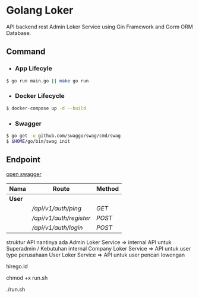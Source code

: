 # Golang Loker

API backend rest Admin Loker Service using Gin Framework and Gorm ORM Database.

## Command

- ### App Lifecyle

```sh
$ go run main.go || make go run
```

- ### Docker Lifecycle

```sh
$ docker-compose up -d --build
```

- ### Swagger

```sh
$ go get -u github.com/swaggo/swag/cmd/swag
$ $HOME/go/bin/swag init
```
## Endpoint
[open swagger](/docs/index.html)

| **Nama**        | **Route**                  | **Method** |
| --------------- | -------------------------- | ---------- |
| **User**        |                            |            |
|                 | */api/v1/auth/ping*        | *GET*      |
|                 | */api/v1/auth/register*    | *POST*     |
|                 | */api/v1/auth/login*        | *POST*    |

struktur API nantinya ada
Admin Loker Service => internal API untuk Superadmin / Kebutuhan internal
Company Loker Service => API untuk user type perusahaan
User Loker Service => API untuk user pencari lowongan

hirego.id

chmod +x run.sh

./run.sh